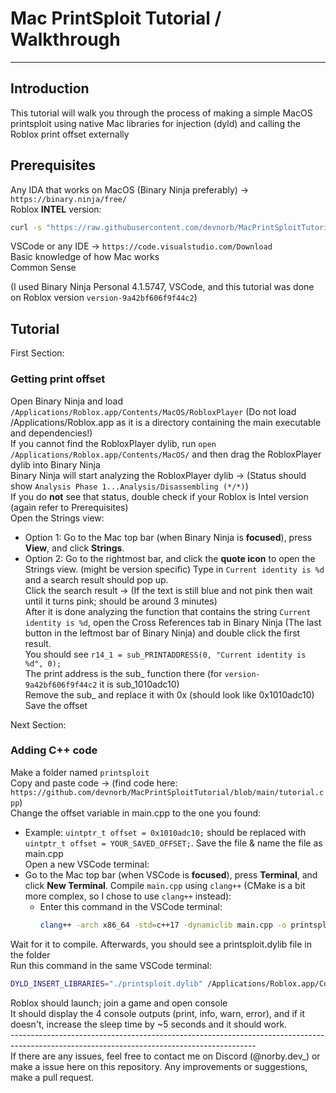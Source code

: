 # Mac PrintSploit Tutorial / Walkthrough
------------------------------

## Introduction
This tutorial will walk you through the process of making a simple MacOS printsploit using native Mac libraries for injection (dyld) and calling the Roblox print offset externally

## Prerequisites
Any IDA that works on MacOS (Binary Ninja preferably) -> `https://binary.ninja/free/`\
Roblox **INTEL** version:
```bash
curl -s "https://raw.githubusercontent.com/devnorb/MacPrintSploitTutorial/main/intelinstaller.sh" | bash
```
VSCode or any IDE -> `https://code.visualstudio.com/Download`\
Basic knowledge of how Mac works\
Common Sense

(I used Binary Ninja Personal 4.1.5747, VSCode, and this tutorial was done on Roblox version `version-9a42bf606f9f44c2`)

## Tutorial

First Section:
### Getting print offset
Open Binary Ninja and load `/Applications/Roblox.app/Contents/MacOS/RobloxPlayer` (Do not load /Applications/Roblox.app as it is a directory containing the main executable and dependencies!)\
If you cannot find the RobloxPlayer dylib, run `open /Applications/Roblox.app/Contents/MacOS/` and then drag the RobloxPlayer dylib into Binary Ninja\
Binary Ninja will start analyzing the RobloxPlayer dylib -> (Status should show `Analysis Phase 1...Analysis/Disassembling (*/*)`)\
If you do **not** see that status, double check if your Roblox is Intel version (again refer to Prerequisites)\
Open the Strings view:
   - Option 1: Go to the Mac top bar (when Binary Ninja is **focused**), press **View**, and click **Strings**.
   - Option 2: Go to the rightmost bar, and click the **quote icon** to open the Strings view. (might be version specific)
Type in `Current identity is %d` and a search result should pop up.\
Click the search result -> (If the text is still blue and not pink then wait until it turns pink; should be around 3 minutes)\
After it is done analyzing the function that contains the string `Current identity is %d`, open the Cross References tab in Binary Ninja (The last button in the leftmost bar of Binary Ninja) and double click the first result.\
You should see `r14_1 = sub_PRINTADDRESS(0, "Current identity is %d", 0);`\
The print address is the sub_ function there (for `version-9a42bf606f9f44c2` it is sub_1010adc10)\
Remove the sub_ and replace it with 0x (should look like 0x1010adc10)\
Save the offset

Next Section:
### Adding C++ code
Make a folder named `printsploit`\
Copy and paste code -> (find code here: `https://github.com/devnorb/MacPrintSploitTutorial/blob/main/tutorial.cpp`)\
Change the offset variable in main.cpp to the one you found:
 - Example: `uintptr_t offset = 0x1010adc10;` should be replaced with `uintptr_t offset = YOUR_SAVED_OFFSET;`.
Save the file & name the file as main.cpp\
Open a new VSCode terminal:
 - Go to the Mac top bar (when VSCode is **focused**), press **Terminal**, and click **New Terminal**.
Compile `main.cpp` using `clang++` (CMake is a bit more complex, so I chose to use `clang++` instead):
   - Enter this command in the VSCode terminal:
     ```bash
     clang++ -arch x86_64 -std=c++17 -dynamiclib main.cpp -o printsploit.dylib -lpthread
     ```
Wait for it to compile. Afterwards, you should see a printsploit.dylib file in the folder\
Run this command in the same VSCode terminal:
```bash
DYLD_INSERT_LIBRARIES="./printsploit.dylib" /Applications/Roblox.app/Contents/MacOS/RobloxPlayer`
```
Roblox should launch; join a game and open console\
It should display the 4 console outputs (print, info, warn, error), and if it doesn't, increase the sleep time by ~5 seconds and it should work.\
-------------------------------------------------------------------------------------------------------------------------------------------\
If there are any issues, feel free to contact me on Discord (@norby.dev_) or make a issue here on this repository.
Any improvements or suggestions, make a pull request.
